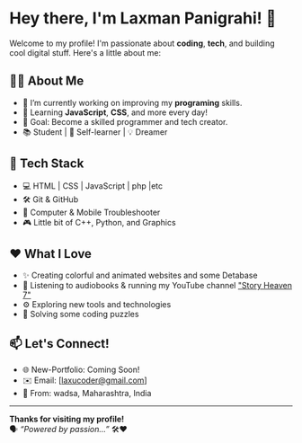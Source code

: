 # Hey there, I'm Laxman Panigrahi! 👋

Welcome to my profile! I'm passionate about **coding**, **tech**, and building cool digital stuff. Here's a little about me:

## 👨‍💻 About Me
- 🔭 I’m currently working on improving my **programing** skills.
- 🌱 Learning **JavaScript**, **CSS**, and more every day!
- 🎯 Goal: Become a skilled programmer and tech creator.
- 📚 Student | 🧠 Self-learner | 💡 Dreamer

## 🚀 Tech Stack
- 💻 HTML | CSS | JavaScript | php |etc
- 🛠️ Git & GitHub
- 📱 Computer & Mobile Troubleshooter
- 🎮 Little bit of C++, Python, and Graphics

## ❤️ What I Love
- ✨ Creating colorful and animated websites and some Detabase 
- 📖 Listening to audiobooks & running my YouTube channel ["Story Heaven 7"](https://youtube.com/@story_heaven_7?si=wd6K16LdRpYzpufe)
- ⚙️ Exploring new tools and technologies
- 🧩 Solving some coding puzzles

## 📫 Let's Connect!
- 🌐 New-Portfolio: Coming Soon!
- ✉️ Email: [laxucoder@gmail.com]
- 📍 From: wadsa, Maharashtra, India

---

**Thanks for visiting my profile!**  
🗣️ _“Powered by passion...”_ 🛠️❤️
